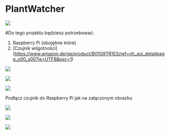 # PlantWatcher
![](https://s32.postimg.org/5cxkz402t/20160722_132936.jpg)

#Do tego projektu będziesz potrzebować:

1. Raspberry Pi (obojętnie które) 
2. [Czujnik wilgotności] (https://www.amazon.de/gp/product/B01G9TR1ES/ref=oh_aui_detailpage_o00_s00?ie=UTF8&psc=1)

![](https://s32.postimg.org/yvx2oda3p/20160722_132911.jpg)

![](https://s32.postimg.org/4d7a3ekx1/20160722_132922.jpg)

![](https://s32.postimg.org/yglsvco6d/20160722_132928.jpg)

Podłącz czujnik do Raspberry Pi jak na załączonym obrazku

![](https://s32.postimg.org/3rs5yfy6d/20160722_140722.jpg)

![](https://s32.postimg.org/ogqwfgcx1/20160722_133041.jpg)

![](https://s32.postimg.org/tqr9t07s5/20160722_133048.jpg)

